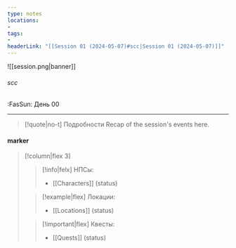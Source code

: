 ```yaml
---
type: notes
locations:
- 
tags:
- 
headerLink: "[[Session 01 (2024-05-07)#scc|Session 01 (2024-05-07)]]"
---
```


![[session.png|banner]]
###### scc
<span class="sub2">:FasSun: День 00 &nbsp; </span>
___

> [!quote|no-t] Подробности
>Recap of the session's events here.

#### marker
> [!column|flex 3]
>> [!info|felx] НПСы:
>> - [[Characters]] (status)
>
>> [!example|flex] Локации:
>> - [[Locations]] (status)
>
>> [!important|flex] Квесты:
>> - [[Quests]] (status)
